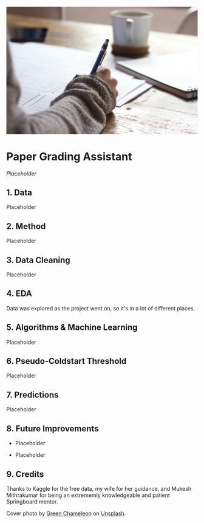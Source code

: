 ![cover_photo](./readme_files/cover_photo.jpg)
# Paper Grading Assistant

*Placeholder*

## 1. Data

Placeholder

## 2. Method

Placeholder

## 3. Data Cleaning 

Placeholder

## 4. EDA

Data was explored as the project went on, so it's in a lot of different places.

<!-- ![eda_conclusion](./readme_files/eda_conclusion.jpg) -->

## 5. Algorithms & Machine Learning

Placeholder
<!-- I tested several different regression models from [SciKit Learn](https://scikit-learn.org/stable/)'s regression models. After finding a few that were close in performance, tuning brought about some bigger disparities that made Gradient Boost the winner for the filtering function of the algorithm and Ada Boost the winner of the player picking part of the algorithm.

>***NOTE:** I chose RMSE to control for dealing with outliers in the data. It's hard to consistently find players that score more than 30, 40 points, and some weeks they don't even occur. So RMSE would, because we are taking the root of those errors, control for those random high performers a little better.* -->

## 6. Pseudo-Coldstart Threshold

Placeholder
<!-- **Coldstart Threshold**: Recommender systems have a unique issue: *what does the algorithm recommend to new users when it has very little or no prior data?* 

Due to trades, player releases, the Draft, and some other stuff, there can be a lot of changes from season to season. So while we aren't using a recommender system, there's still the issue of picking players at the beginning of the season with the data that we *do* have.

I decided there were 2 options:

- Use last year's season data as a whole to make a decision for week 1 of this season.
- Wait for week 1's data in order to begin during week 2.

Because of how draft's work and the copious amounts of trades during the off-season, I decided to wait til week 1 was over and begin the process then. -->

## 7. Predictions

Placeholder

## 8. Future Improvements

* Placeholder

* Placeholder

## 9. Credits

Thanks to Kaggle for the free data, my wife for her guidance, and Mukesh Mithrakumar for being an extrememly knowledgeable and patient Springboard mentor.

Cover photo by [Green Chameleon](https://unsplash.com/@craftedbygc?utm_source=unsplash&utm_medium=referral&utm_content=creditCopyText) on [Unsplash](https://unsplash.com/s/photos/study?utm_source=unsplash&utm_medium=referral&utm_content=creditCopyText). 